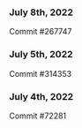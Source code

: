 ### July 8th, 2022

Commit #267747

### July 5th, 2022

Commit #314353


### July 4th, 2022

Commit #72281
